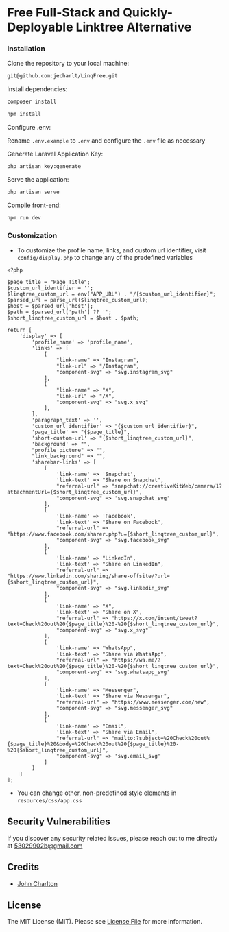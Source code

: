 # Free Full-Stack and Quickly-Deployable Linktree Alternative

### Installation

Clone the repository to your local machine:

```bash
git@github.com:jecharlt/LinqFree.git
```

Install dependencies: 

```bash
composer install
```

```bash 
npm install
```

Configure .env:

Rename `.env.example` to `.env` and configure the `.env` file as necessary

Generate Laravel Application Key:

```bash
php artisan key:generate
````

Serve the application:

```bash
php artisan serve
```

Compile front-end:
```bash
npm run dev
```

### Customization

- To customize the profile name, links, and custom url identifier, visit `config/display.php` to change any of the 
  predefined variables

```
<?php

$page_title = "Page Title";
$custom_url_identifier = '';
$linqtree_custom_url = env("APP_URL") . "/{$custom_url_identifier}";
$parsed_url = parse_url($linqtree_custom_url);
$host = $parsed_url['host'];
$path = $parsed_url['path'] ?? '';
$short_linqtree_custom_url = $host . $path;

return [
    'display' => [
        'profile_name' => 'profile_name',
        'links' => [
            [
                "link-name" => "Instagram",
                "link-url" => "/Instagram",
                "component-svg" => "svg.instagram_svg"
            ],
            [
                "link-name" => "X",
                "link-url" => "/X",
                "component-svg" => "svg.x_svg"
            ],
        ],
        'paragraph_text' => '',
        'custom_url_identifier' => "{$custom_url_identifier}",
        'page_title' => "{$page_title}",
        'short-custom-url' => "{$short_linqtree_custom_url}",
        'background' => "",
        "profile_picture" => "",
        "link_background" => "",
        'sharebar-links' => [
            [
                'link-name' => 'Snapchat',
                'link-text' => "Share on Snapchat",
                "referral-url" => "snapchat://creativeKitWeb/camera/1?attachmentUrl={$short_linqtree_custom_url}",
                "component-svg" => 'svg.snapchat_svg'
            ],
            [
                'link-name' => 'Facebook',
                'link-text' => "Share on Facebook",
                "referral-url" => "https://www.facebook.com/sharer.php?u={$short_linqtree_custom_url}",
                "component-svg" => "svg.facebook_svg"
            ],
            [
                'link-name' => "LinkedIn",
                'link-text' => "Share on LinkedIn",
                "referral-url" => "https://www.linkedin.com/sharing/share-offsite/?url={$short_linqtree_custom_url}",
                "component-svg" => "svg.linkedin_svg"
            ],
            [
                'link-name' => "X",
                'link-text' => "Share on X",
                "referral-url" => "https://x.com/intent/tweet?text=Check%20out%20{$page_title}%20-%20{$short_linqtree_custom_url}",
                "component-svg" => "svg.x_svg"
            ],
            [
                'link-name' => "WhatsApp",
                'link-text' => "Share via WhatsApp",
                "referral-url" => "https://wa.me/?text=Check%20out%20{$page_title}%20-%20{$short_linqtree_custom_url}",
                "component-svg" => 'svg.whatsapp_svg'
            ],
            [
                'link-name' => "Messenger",
                'link-text' => "Share via Messenger",
                "referral-url" => "https://www.messenger.com/new",
                "component-svg" => "svg.messenger_svg"
            ],
            [
                'link-name' => "Email",
                'link-text' => "Share via Email",
                "referral-url" => "mailto:?subject=%20Check%20out%{$page_title}%20&body=%20Check%20out%20{$page_title}%20-%20{$short_linqtree_custom_url}",
                "component-svg" => 'svg.email_svg'
            ]
        ]
    ]
];
```

- You can change other, non-predefined style elements in `resources/css/app.css`

## Security Vulnerabilities

If you discover any security related issues, please reach out to me directly at [53029902b@gmail.com](mailto:53029902b@gmail.com)

## Credits

- [John Charlton](https://github.com/jecharlt)


## License

The MIT License (MIT). Please see [License File](LICENSE.md) for more information.




